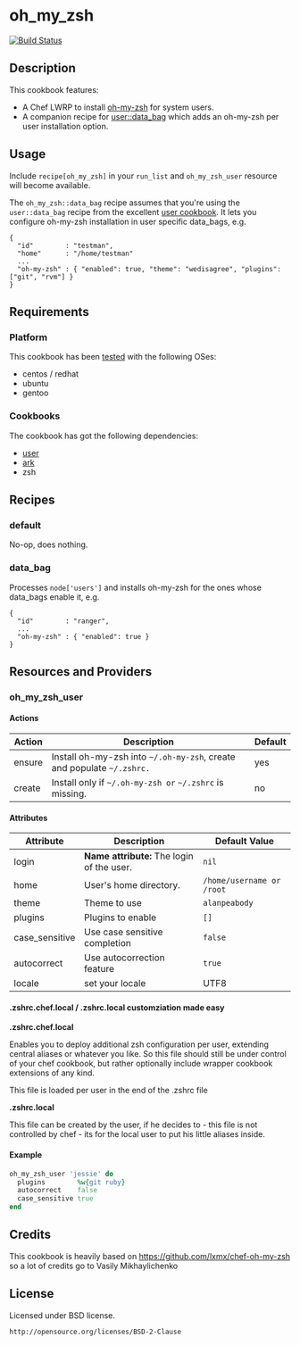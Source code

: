 # oh_my_zsh
[![Build Status](https://travis-ci.org/lxmx/chef-oh-my-zsh.png?branch=master)](https://travis-ci.org/lxmx/chef-oh-my-zsh)

## Description

This cookbook features:

* A Chef LWRP to install [oh-my-zsh](https://github.com/robbyrussell/oh-my-zsh) for system users.
* A companion recipe for [user::data_bag](https://github.com/fnichol/chef-user) which adds an oh-my-zsh per user installation option.

## Usage

Include `recipe[oh_my_zsh]` in your `run_list` and `oh_my_zsh_user` resource will become available.

The `oh_my_zsh::data_bag` recipe assumes that you're using the `user::data_bag` recipe from the excellent [user cookbook](https://github.com/fnichol/chef-user). It lets you configure oh-my-zsh installation in user specific data_bags, e.g.

```
{
  "id"        : "testman",
  "home"      : "/home/testman"
  ...
  "oh-my-zsh" : { "enabled": true, "theme": "wedisagree", "plugins": ["git", "rvm"] }
}
```

## Requirements


### Platform
This cookbook has been [tested](https://github.com/lxmx/chef-oh-my-zsh/blob/master/.kitchen.yml) with the following OSes:

* centos / redhat
* ubuntu
* gentoo

### Cookbooks
The cookbook has got the following dependencies:

* [user](https://github.com/fnichol/chef-user)
* [ark](https://github.com/bryanwb/chef-ark/)
* zsh

## Recipes

### default

No-op, does nothing.

### data_bag
Processes `node['users']` and installs oh-my-zsh for the ones whose data_bags enable it, e.g.

```
{
  "id"        : "ranger",
  ...
  "oh-my-zsh" : { "enabled": true }
}
```

## Resources and Providers

### oh_my_zsh_user

#### Actions

| Action | Description                                                            | Default |
|--------|------------------------------------------------------------------------|---------|
| ensure | Install oh-my-zsh into `~/.oh-my-zsh`, create and populate `~/.zshrc.` | yes     |
| create | Install only if `~/.oh-my-zsh or` `~/.zshrc` is missing.               | no      |

#### Attributes

| Attribute      	| Description                                	| Default Value               	|
|----------------	|--------------------------------------------	|-----------------------------	|
| login          	| **Name attribute:** The login of the user. 	| `nil`                       	|
| home           	| User's home directory.                     	| `/home/username or` `/root` 	|
| theme          	| Theme to use                               	| `alanpeabody`               	|
| plugins        	| Plugins to enable                          	| `[]`                        	|
| case_sensitive 	| Use case sensitive completion              	| `false`                     	|
| autocorrect    	| Use autocorrection feature                 	| `true`                      	|
| locale         	| set your locale                            	| UTF8                        	|

#### .zshrc.chef.local / .zshrc.local customziation made easy

**.zshrc.chef.local**

Enables you to deploy additional zsh configuration per user, extending central aliases or whatever you like.
So this file should still be under control of your chef cookbook, but rather optionally include wrapper cookbook extensions of any kind.

This file is loaded per user in the end of the .zshrc file

**.zshrc.local** 

This file can be created by the user, if he decides to - this file is not controlled by chef - its for the local user to put his little aliases inside. 

#### Example

```ruby
oh_my_zsh_user 'jessie' do
  plugins        %w{git ruby}
  autocorrect    false
  case_sensitive true
end
```

## Credits

This cookbook is heavily based on https://github.com/lxmx/chef-oh-my-zsh so a lot of credits go to Vasily Mikhaylichenko

## License

Licensed under BSD license.

    http://opensource.org/licenses/BSD-2-Clause
